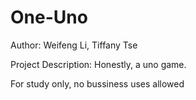 # One-Uno
Author: Weifeng Li, Tiffany Tse

Project Description:
  Honestly, a uno game.
 
For study only, no bussiness uses allowed
